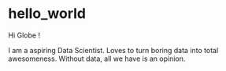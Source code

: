 # hello_world

Hi Globe !

I am a aspiring Data Scientist. 
Loves to turn boring data into total awesomeness.
Without data, all we have is an opinion.
